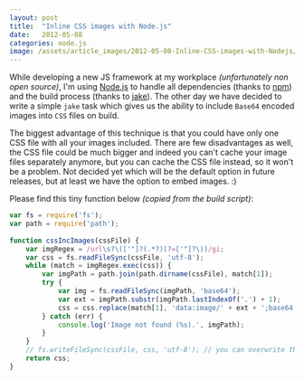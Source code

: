 ```yaml
---
layout: post
title:  "Inline CSS images with Node.js"
date:   2012-05-08
categories: node.js
image: /assets/article_images/2012-05-08-Inline-CSS-images-with-Nodejs/cascading-waterfall.jpg
---
```


While developing a new JS framework at my workplace *(unfortunately non open source)*, I'm using [Node.js](http://nodejs.org/) to handle all dependencies (thanks to [npm](http://npmjs.org)) and the build process (thanks to [jake](https://github.com/mde/jake)). The other day we have decided to write a simple `jake` task which gives us the ability to include `Base64` encoded images into `CSS` files on build.

The biggest advantage of this technique is that you could have only one CSS file with all your images included. There are few disadvantages as well, the CSS file could be much bigger and indeed you can't cache your image files separately anymore, but you can cache the CSS file instead, so it won't be a problem. Not decided yet which will be the default option in future releases, but at least we have the option to embed images. :)

Please find this tiny function below  *(copied from the build script)*:

```javascript
var fs = require('fs');
var path = require('path');
 
function cssIncImages(cssFile) {
	var imgRegex = /url\s?\(['"]?(.*?)(?=['"]?\))/gi;
	var css = fs.readFileSync(cssFile, 'utf-8');
	while (match = imgRegex.exec(css)) {
		var imgPath = path.join(path.dirname(cssFile), match[1]);
		try {
			var img = fs.readFileSync(imgPath, 'base64');
			var ext = imgPath.substr(imgPath.lastIndexOf('.') + 1);
			css = css.replace(match[1], 'data:image/' + ext + ';base64,' + img);
		} catch (err) {
			console.log('Image not found (%s).', imgPath);
		}
	}
	// fs.writeFileSync(cssFile, css, 'utf-8'); // you can overwrite the original file with this line
	return css;
}
```
